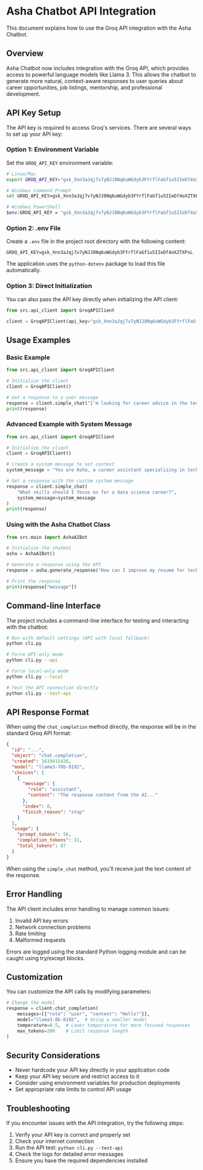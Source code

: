 # Asha Chatbot API Integration

This document explains how to use the Groq API integration with the Asha Chatbot.

## Overview

Asha Chatbot now includes integration with the Groq API, which provides access to powerful language models like Llama 3. This allows the chatbot to generate more natural, context-aware responses to user queries about career opportunities, job listings, mentorship, and professional development.

## API Key Setup

The API key is required to access Groq's services. There are several ways to set up your API key:

### Option 1: Environment Variable

Set the `GROQ_API_KEY` environment variable:

```bash
# Linux/Mac
export GROQ_API_KEY="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"

# Windows Command Prompt
set GROQ_API_KEY=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

# Windows PowerShell
$env:GROQ_API_KEY = "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"
```

### Option 2: .env File

Create a `.env` file in the project root directory with the following content:

```
GROQ_API_KEY=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
```

The application uses the `python-dotenv` package to load this file automatically.

### Option 3: Direct Initialization

You can also pass the API key directly when initializing the API client:

```python
from src.api_client import GroqAPIClient

client = GroqAPIClient(api_key="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")
```

## Usage Examples

### Basic Example

```python
from src.api_client import GroqAPIClient

# Initialize the client
client = GroqAPIClient()

# Get a response to a user message
response = client.simple_chat("I'm looking for career advice in the tech industry.")
print(response)
```

### Advanced Example with System Message

```python
from src.api_client import GroqAPIClient

# Initialize the client
client = GroqAPIClient()

# Create a system message to set context
system_message = "You are Asha, a career assistant specializing in tech careers."

# Get a response with the custom system message
response = client.simple_chat(
    "What skills should I focus on for a data science career?",
    system_message=system_message
)
print(response)
```

### Using with the Asha Chatbot Class

```python
from src.main import AshaAIBot

# Initialize the chatbot
asha = AshaAIBot()

# Generate a response using the API
response = asha.generate_response("How can I improve my resume for tech jobs?", use_api=True)

# Print the response
print(response["message"])
```

## Command-line Interface

The project includes a command-line interface for testing and interacting with the chatbot:

```bash
# Run with default settings (API with local fallback)
python cli.py

# Force API-only mode
python cli.py --api

# Force local-only mode
python cli.py --local

# Test the API connection directly
python cli.py --test-api
```

## API Response Format

When using the `chat_completion` method directly, the response will be in the standard Groq API format:

```json
{
  "id": "...",
  "object": "chat.completion",
  "created": 1619415426,
  "model": "llama3-70b-8192",
  "choices": [
    {
      "message": {
        "role": "assistant",
        "content": "The response content from the AI..."
      },
      "index": 0,
      "finish_reason": "stop"
    }
  ],
  "usage": {
    "prompt_tokens": 56,
    "completion_tokens": 31,
    "total_tokens": 87
  }
}
```

When using the `simple_chat` method, you'll receive just the text content of the response.

## Error Handling

The API client includes error handling to manage common issues:

1. Invalid API key errors
2. Network connection problems
3. Rate limiting
4. Malformed requests

Errors are logged using the standard Python logging module and can be caught using try/except blocks.

## Customization

You can customize the API calls by modifying parameters:

```python
# Change the model
response = client.chat_completion(
    messages=[{"role": "user", "content": "Hello!"}],
    model="llama3-8b-8192",  # Using a smaller model
    temperature=0.5,  # Lower temperature for more focused responses
    max_tokens=200    # Limit response length
)
```

## Security Considerations

- Never hardcode your API key directly in your application code
- Keep your API key secure and restrict access to it
- Consider using environment variables for production deployments
- Set appropriate rate limits to control API usage

## Troubleshooting

If you encounter issues with the API integration, try the following steps:

1. Verify your API key is correct and properly set
2. Check your internet connection
3. Run the API test: `python cli.py --test-api`
4. Check the logs for detailed error messages
5. Ensure you have the required dependencies installed 